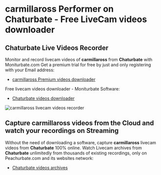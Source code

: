 # carmillaross Performer on Chaturbate - Free LiveCam videos downloader

## Chaturbate Live Videos Recorder

Monitor and record livecam videos of **carmillaross** from **Chaturbate** with Moniturbate.com
Get a premium trial for free by just and only registering with your Email address:
* [carmillaross Premium videos downloader](https://moniturbate.com/request-demo-licence-key.html)

Free livecam videos downloader - Moniturbate Software:
* [Chaturbate videos downloader](https://moniturbate.com/moniturbate-download-software.html)

![carmillaross livecam videos recorder](https://peachurnet.com/templates/moniturbate-software.png)


## Capture carmillaross videos from the Cloud and watch your recordings on Streaming

Without the need of downloading a software, capture **carmillaross** livecam videos from **Chaturbate** 100% online.
Watch Livecam archives from **Chaturbate** unlimitedly from thousands of existing recordings, only on Peachurbate.com and its websites network:
* [Chaturbate videos archives](https://peachurnet.com/)